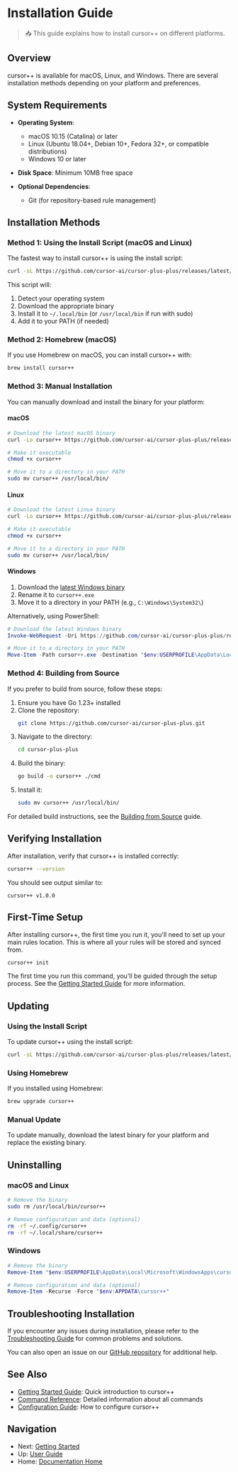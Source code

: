 # Installation Guide

> 📥 This guide explains how to install cursor++ on different platforms.

## Overview

cursor++ is available for macOS, Linux, and Windows. There are several installation methods depending on your platform and preferences.

## System Requirements

- **Operating System**:
  - macOS 10.15 (Catalina) or later
  - Linux (Ubuntu 18.04+, Debian 10+, Fedora 32+, or compatible distributions)
  - Windows 10 or later

- **Disk Space**: Minimum 10MB free space
- **Optional Dependencies**:
  - Git (for repository-based rule management)

## Installation Methods

### Method 1: Using the Install Script (macOS and Linux)

The fastest way to install cursor++ is using the install script:

```bash
curl -sL https://github.com/cursor-ai/cursor-plus-plus/releases/latest/download/install.sh | bash
```

This script will:
1. Detect your operating system
2. Download the appropriate binary
3. Install it to `~/.local/bin` (or `/usr/local/bin` if run with sudo)
4. Add it to your PATH (if needed)

### Method 2: Homebrew (macOS)

If you use Homebrew on macOS, you can install cursor++ with:

```bash
brew install cursor++
```

### Method 3: Manual Installation

You can manually download and install the binary for your platform:

#### macOS

```bash
# Download the latest macOS binary
curl -Lo cursor++ https://github.com/cursor-ai/cursor-plus-plus/releases/latest/download/cursor++-darwin-amd64

# Make it executable
chmod +x cursor++

# Move it to a directory in your PATH
sudo mv cursor++ /usr/local/bin/
```

#### Linux

```bash
# Download the latest Linux binary
curl -Lo cursor++ https://github.com/cursor-ai/cursor-plus-plus/releases/latest/download/cursor++-linux-amd64

# Make it executable
chmod +x cursor++

# Move it to a directory in your PATH
sudo mv cursor++ /usr/local/bin/
```

#### Windows

1. Download the [latest Windows binary](https://github.com/cursor-ai/cursor-plus-plus/releases/latest/download/cursor++-windows-amd64.exe)
2. Rename it to `cursor++.exe`
3. Move it to a directory in your PATH (e.g., `C:\Windows\System32\`)

Alternatively, using PowerShell:

```powershell
# Download the latest Windows binary
Invoke-WebRequest -Uri https://github.com/cursor-ai/cursor-plus-plus/releases/latest/download/cursor++-windows-amd64.exe -OutFile cursor++.exe

# Move it to a directory in your PATH
Move-Item -Path cursor++.exe -Destination "$env:USERPROFILE\AppData\Local\Microsoft\WindowsApps\"
```

### Method 4: Building from Source

If you prefer to build from source, follow these steps:

1. Ensure you have Go 1.23+ installed
2. Clone the repository:
   ```bash
   git clone https://github.com/cursor-ai/cursor-plus-plus.git
   ```
3. Navigate to the directory:
   ```bash
   cd cursor-plus-plus
   ```
4. Build the binary:
   ```bash
   go build -o cursor++ ./cmd
   ```
5. Install it:
   ```bash
   sudo mv cursor++ /usr/local/bin/
   ```

For detailed build instructions, see the [Building from Source](../developer-guide/building.md) guide.

## Verifying Installation

After installation, verify that cursor++ is installed correctly:

```bash
cursor++ --version
```

You should see output similar to:

```
cursor++ v1.0.0
```

## First-Time Setup

After installing cursor++, the first time you run it, you'll need to set up your main rules location. This is where all your rules will be stored and synced from.

```bash
cursor++ init
```

The first time you run this command, you'll be guided through the setup process. See the [Getting Started Guide](./getting-started.md) for more information.

## Updating

### Using the Install Script

To update cursor++ using the install script:

```bash
curl -sL https://github.com/cursor-ai/cursor-plus-plus/releases/latest/download/install.sh | bash
```

### Using Homebrew

If you installed using Homebrew:

```bash
brew upgrade cursor++
```

### Manual Update

To update manually, download the latest binary for your platform and replace the existing binary.

## Uninstalling

### macOS and Linux

```bash
# Remove the binary
sudo rm /usr/local/bin/cursor++

# Remove configuration and data (optional)
rm -rf ~/.config/cursor++
rm -rf ~/.local/share/cursor++
```

### Windows

```powershell
# Remove the binary
Remove-Item "$env:USERPROFILE\AppData\Local\Microsoft\WindowsApps\cursor++.exe"

# Remove configuration and data (optional)
Remove-Item -Recurse -Force "$env:APPDATA\cursor++"
```

## Troubleshooting Installation

If you encounter any issues during installation, please refer to the [Troubleshooting Guide](./troubleshooting.md#installation-issues) for common problems and solutions.

You can also open an issue on our [GitHub repository](https://github.com/cursor-ai/cursor-plus-plus/issues) for additional help.

## See Also

- [Getting Started Guide](./getting-started.md): Quick introduction to cursor++
- [Command Reference](./commands.md): Detailed information about all commands
- [Configuration Guide](./configuration.md): How to configure cursor++

## Navigation

- Next: [Getting Started](./getting-started.md)
- Up: [User Guide](../README.md#user-guide)
- Home: [Documentation Home](../README.md)
